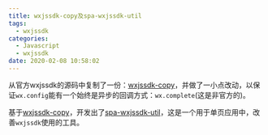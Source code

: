 ```yaml
---
title: wxjssdk-copy及spa-wxjssdk-util
tags:
  - wxjssdk
categories:
  - Javascript
  - wxjssdk
date: 2020-02-08 10:58:02
---
```



从官方wxjssdk的源码中复制了一份：[wxjssdk-copy](https://github.com/liuyunzhuge/wxjssdk-copy)，并做了一小点改动，以保证`wx.config`能有一个始终是异步的回调方式：`wx.complete`(这是非官方的)。

基于[wxjssdk-copy](https://github.com/liuyunzhuge/wxjssdk-copy)，开发出了[spa-wxjssdk-util](https://github.com/liuyunzhuge/spa-wxjssdk-util)，这是一个用于单页应用中，改善`wxjssdk`使用的工具。
